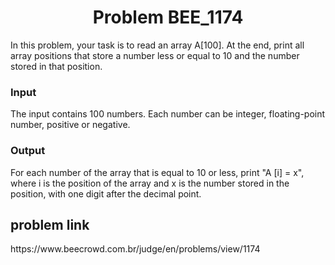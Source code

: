 <h1 align="center" id="title">Problem BEE_1174</h1>

<p id="description">In this problem, your task is to read an array A[100]. At the end, print all array positions that store a number less or equal to 10 and the number stored in that position.

<h3>Input</h3>
The input contains 100 numbers. Each number can be integer, floating-point number, positive or negative.</p>

<h3>Output</h3>
For each number of the array that is equal to 10 or less, print "A [i] = x", where i is the position of the array and x is the number stored in the position, with one digit after the decimal point.

<h2> problem  link </h2>

<p>https://www.beecrowd.com.br/judge/en/problems/view/1174</p>